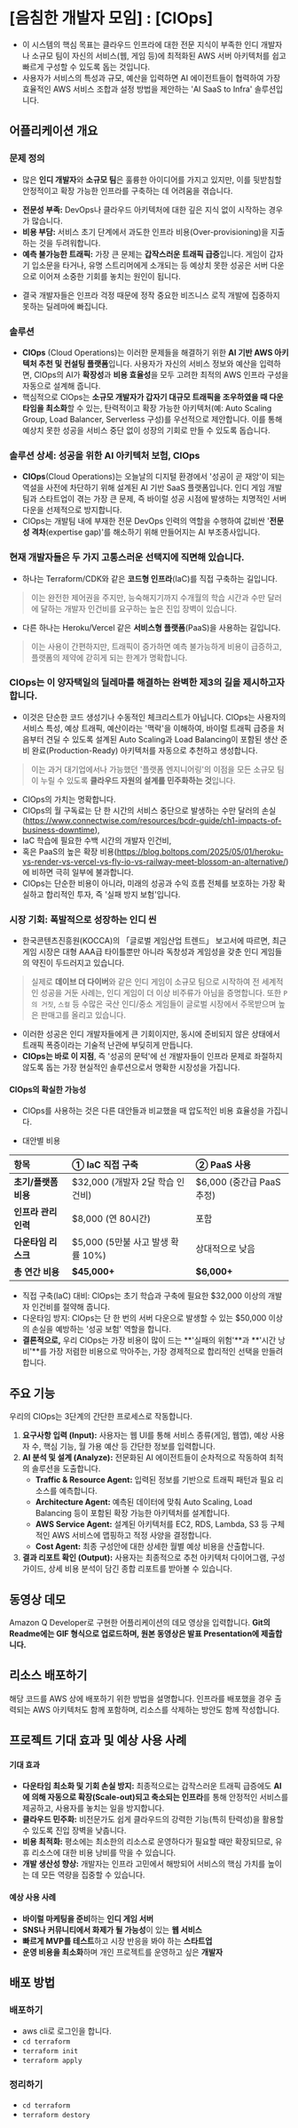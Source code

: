 # [음침한 개발자 모임] : [ClOps]

- 이 시스템의 핵심 목표는 클라우드 인프라에 대한 전문 지식이 부족한 인디 개발자나 소규모 팀이 자신의 서비스(웹, 게임 등)에 최적화된 AWS 서버 아키텍처를 쉽고 빠르게 구성할 수 있도록 돕는 것입니다. 
- 사용자가 서비스의 특성과 규모, 예산을 입력하면 AI 에이전트들이 협력하여 가장 효율적인 AWS 서비스 조합과 설정 방법을 제안하는 'AI SaaS to Infra' 솔루션입니다.

## 어플리케이션 개요

### 문제 정의

- 많은 **인디 개발자**와 **소규모 팀**은 훌륭한 아이디어를 가지고 있지만, 이를 뒷받침할 안정적이고 확장 가능한 인프라를 구축하는 데 어려움을 겪습니다.

* **전문성 부족:** DevOps나 클라우드 아키텍처에 대한 깊은 지식 없이 시작하는 경우가 많습니다.
* **비용 부담:** 서비스 초기 단계에서 과도한 인프라 비용(Over-provisioning)을 지출하는 것을 두려워합니다.
* **예측 불가능한 트래픽:** 가장 큰 문제는 **갑작스러운 트래픽 급증**입니다. 게임이 갑자기 입소문을 타거나, 유명 스트리머에게 소개되는 등 예상치 못한 성공은 서버 다운으로 이어져 소중한 기회를 놓치는 원인이 됩니다.

- 결국 개발자들은 인프라 걱정 때문에 정작 중요한 비즈니스 로직 개발에 집중하지 못하는 딜레마에 빠집니다.

### 솔루션

- **ClOps** (Cloud Operations)는 이러한 문제들을 해결하기 위한 **AI 기반 AWS 아키텍처 추천 및 컨설팅 플랫폼**입니다. 사용자가 자신의 서비스 정보와 예산을 입력하면, ClOps의 AI가 **확장성**과 **비용 효율성**을 모두 고려한 최적의 AWS 인프라 구성을 자동으로 설계해 줍니다.
- 핵심적으로 ClOps는 **소규모 개발자가 갑자기 대규모 트래픽을 조우하였을 때 다운타임을 최소화**할 수 있는, 탄력적이고 확장 가능한 아키텍처(예: Auto Scaling Group, Load Balancer, Serverless 구성)를 우선적으로 제안합니다. 이를 통해 예상치 못한 성공을 서비스 중단 없이 성장의 기회로 만들 수 있도록 돕습니다.

### 솔루션 상세: 성공을 위한 AI 아키텍처 보험, ClOps
- **ClOps**(Cloud Operations)는 오늘날의 디지털 환경에서 '성공이 곧 재앙'이 되는 역설을 사전에 차단하기 위해 설계된 AI 기반 SaaS 플랫폼입니다. 
인디 게임 개발팀과 스타트업이 겪는 가장 큰 문제, 즉 바이럴 성공 시점에 발생하는 치명적인 서버 다운을 선제적으로 방지합니다. 
- ClOps는 개발팀 내에 부재한 전문 DevOps 인력의 역할을 수행하여 값비싼 '**전문성 격차**(expertise gap)'를 해소하기 위해 만들어지는 AI 부조종사입니다.

### 현재 개발자들은 두 가지 고통스러운 선택지에 직면해 있습니다. 
- 하나는 Terraform/CDK와 같은 **코드형 인프라**(IaC)를 직접 구축하는 길입니다.
> 이는 완전한 제어권을 주지만, 능숙해지기까지 수개월의 학습 시간과 수만 달러에 달하는 개발자 인건비를 요구하는 높은 진입 장벽이 있습니다. 
- 다른 하나는 Heroku/Vercel 같은 **서비스형 플랫폼**(PaaS)을 사용하는 길입니다.
> 이는 사용이 간편하지만, 트래픽이 증가하면 예측 불가능하게 비용이 급증하고, 플랫폼의 제약에 갇히게 되는 한계가 명확합니다.

### ClOps는 이 양자택일의 딜레마를 해결하는 완벽한 제3의 길을 제시하고자 합니다.
- 이것은 단순한 코드 생성기나 수동적인 체크리스트가 아닙니다. ClOps는 사용자의 서비스 특성, 예상 트래픽, 예산이라는 '맥락'을 이해하여, 바이럴 트래픽 급증을 처음부터 견딜 수 있도록 설계된 Auto Scaling과 Load Balancing이 포함된 생산 준비 완료(Production-Ready) 아키텍처를 자동으로 추천하고 생성합니다.
> 이는 과거 대기업에서나 가능했던 '플랫폼 엔지니어링'의 이점을 모든 소규모 팀이 누릴 수 있도록 **클라우드 자원의 설계를 민주화하는 것**입니다.
- ClOps의 가치는 명확합니다. 
- ClOps의 월 구독료는 단 한 시간의 서비스 중단으로 발생하는 수만 달러의 손실(https://www.connectwise.com/resources/bcdr-guide/ch1-impacts-of-business-downtime),
- IaC 학습에 필요한 수백 시간의 개발자 인건비,
- 혹은 PaaS의 높은 확장 비용(https://blog.boltops.com/2025/05/01/heroku-vs-render-vs-vercel-vs-fly-io-vs-railway-meet-blossom-an-alternative/)에 비하면 극히 일부에 불과합니다. 
- ClOps는 단순한 비용이 아니라, 미래의 성공과 수익 흐름 전체를 보호하는 가장 확실하고 합리적인 투자, 즉 '실패 방지 보험'입니다.

### 시장 기회: 폭발적으로 성장하는 인디 씬
- 한국콘텐츠진흥원(KOCCA)의 「글로벌 게임산업 트렌드」 보고서에 따르면, 최근 게임 시장은 대형 AAA급 타이틀뿐만 아니라 독창성과 게임성을 갖춘 인디 게임들의 약진이 두드러지고 있습니다.

> 실제로 **데이브 더 다이버**와 같은 인디 게임이 소규모 팀으로 시작하여 전 세계적인 성공을 거둔 사례는, 인디 게임이 더 이상 비주류가 아님을 증명합니다. 또한 `P의 거짓`, `스컬` 등 수많은 국산 인디/중소 게임들이 글로벌 시장에서 주목받으며 높은 판매고를 올리고 있습니다.

- 이러한 성공은 인디 개발자들에게 큰 기회이지만, 동시에 준비되지 않은 상태에서 트래픽 폭증이라는 기술적 난관에 부딪히게 만듭니다. 
- **ClOps는 바로 이 지점**, 즉 '성공의 문턱'에 선 개발자들이 인프라 문제로 좌절하지 않도록 돕는 가장 현실적인 솔루션으로서 명확한 시장성을 가집니다.

#### ClOps의 확실한 가능성

- ClOps를 사용하는 것은 다른 대안들과 비교했을 때 압도적인 비용 효율성을 가집니다.

- 대안별 비용

| 항목 | ① IaC 직접 구축 | ② PaaS 사용 |
| :--- | :--- | :--- |
| **초기/플랫폼 비용** | $32,000 (개발자 2달 학습 인건비) | $6,000 (중간급 PaaS 추정) |
| **인프라 관리 인력** | $8,000 (연 80시간) | 포함 |
| **다운타임 리스크** | $5,000 (5만불 사고 발생 확률 10%) | 상대적으로 낮음 |
| **총 연간 비용** | **$45,000+** | **$6,000+** |

- 직접 구축(IaC) 대비: ClOps는 초기 학습과 구축에 필요한 $32,000 이상의 개발자 인건비를 절약해 줍니다.
- 다운타임 방지: ClOps는 단 한 번의 서버 다운으로 발생할 수 있는 $50,000 이상의 손실을 예방하는 '성공 보험' 역할을 합니다.
- **결론적으로,** 우리 ClOps는 가장 비용이 많이 드는 **'실패의 위험'**과 **'시간 낭비'**를 가장 저렴한 비용으로 막아주는, 가장 경제적으로 합리적인 선택을 만들려 합니다.

## 주요 기능

우리의 ClOps는 3단계의 간단한 프로세스로 작동합니다.

1.  **요구사항 입력 (Input):** 사용자는 웹 UI를 통해 서비스 종류(게임, 웹앱), 예상 사용자 수, 핵심 기능, 월 가용 예산 등 간단한 정보를 입력합니다.
2.  **AI 분석 및 설계 (Analyze):** 전문화된 AI 에이전트들이 순차적으로 작동하여 최적의 솔루션을 도출합니다.
    * **Traffic & Resource Agent:** 입력된 정보를 기반으로 트래픽 패턴과 필요 리소스를 예측합니다.
    * **Architecture Agent:** 예측된 데이터에 맞춰 Auto Scaling, Load Balancing 등이 포함된 확장 가능한 아키텍처를 설계합니다.
    * **AWS Service Agent:** 설계된 아키텍처를 EC2, RDS, Lambda, S3 등 구체적인 AWS 서비스에 맵핑하고 적정 사양을 결정합니다.
    * **Cost Agent:** 최종 구성안에 대한 상세한 월별 예상 비용을 산출합니다.
3.  **결과 리포트 확인 (Output):** 사용자는 최종적으로 추천 아키텍처 다이어그램, 구성 가이드, 상세 비용 분석이 담긴 종합 리포트를 받아볼 수 있습니다.

## 동영상 데모
Amazon Q Developer로 구현한 어플리케이션의 데모 영상을 입력합니다.
**Git의 Readme에는 GIF 형식으로 업로드하며, 원본 동영상은 발표 Presentation에 제출합니다.**
## 리소스 배포하기

해당 코드를 AWS 상에 배포하기 위한 방법을 설명합니다. 인프라를 배포했을 경우 출력되는 AWS 아키텍처도 함께 포함하며, 리소스를 삭제하는 방안도 함께 작성합니다.

## 프로젝트 기대 효과 및 예상 사용 사례

#### 기대 효과
* **다운타임 최소화 및 기회 손실 방지:** 최종적으로는 갑작스러운 트래픽 급증에도 **AI에 의해 자동으로 확장(Scale-out)되고 축소되는 인프라**를 통해 안정적인 서비스를 제공하고, 사용자를 놓치는 일을 방지합니다.
* **클라우드 민주화:** 비전문가도 쉽게 클라우드의 강력한 기능(특히 탄력성)을 활용할 수 있도록 진입 장벽을 낮춥니다.
* **비용 최적화:** 평소에는 최소한의 리소스로 운영하다가 필요할 때만 확장되므로, 유휴 리소스에 대한 비용 낭비를 막을 수 있습니다.
* **개발 생산성 향상:** 개발자는 인프라 고민에서 해방되어 서비스의 핵심 가치를 높이는 데 모든 역량을 집중할 수 있습니다.

#### 예상 사용 사례
* **바이럴 마케팅을 준비**하는 **인디 게임 서버**
* **SNS나 커뮤니티에서 화제가 될 가능성**이 있는 **웹 서비스**
* **빠르게 MVP를 테스트**하고 시장 반응을 봐야 하는 **스타트업**
* **운영 비용을 최소화**하며 개인 프로젝트를 운영하고 싶은 **개발자**

## 배포 방법

### 배포하기
- aws cli로 로그인을 합니다.
- `cd terraform`
- `terraform init`
- `terraform apply`

### 정리하기
- `cd terraform`
- `terraform destory`

